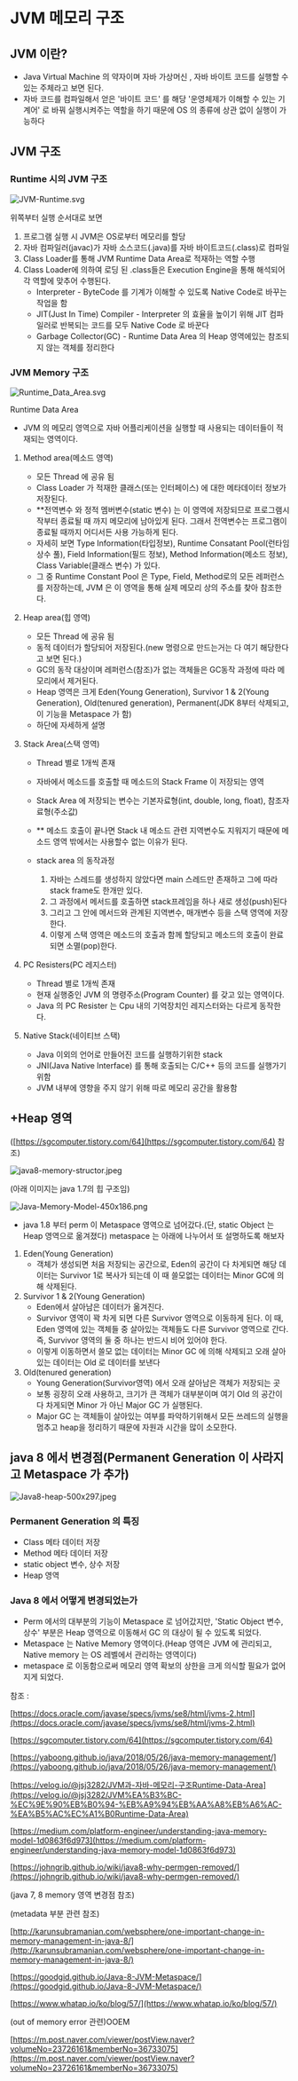 # JVM 메모리 구조

## JVM 이란?

- Java Virtual Machine 의 약자이며 자바 가상머신 , 자바 바이트 코드를 실행할 수 있는 주체라고 보면 된다.
- 자바 코드를 컴파일해서 얻은 '바이트 코드' 를 해당 '운영체제가 이해할 수 있는 기계어' 로 바꿔 실행시켜주는 역할을 하기 때문에 OS 의 종류에 상관 없이 실행이 가능하다

## JVM 구조

### Runtime 시의 JVM 구조

![JVM-Runtime.svg](jvmImg/JVM-Runtime.svg)

위쪽부터 실행 순서대로 보면

1. 프로그램 실행 시 JVM은 OS로부터 메모리를 할당
2. 자바 컴파일러(javac)가 자바 소스코드(.java)를 자바 바이트코드(.class)로 컴파일
3. Class Loader를 통해 JVM Runtime Data Area로 적재하는 역할 수행
4. Class Loader에 의하여 로딩 된 .class들은 Execution Engine을 통해 해석되어 각 역할에 맞추어 수행된다.
    - Interpreter - ByteCode 를 기계가 이해할 수 있도록 Native Code로 바꾸는 작업을 함
    - JIT(Just In Time) Compiler - Interpreter 의 효율을 높이기 위해 JIT 컴파일러로 반복되는 코드를 모두 Native Code 로 바꾼다
    - Garbage Collector(GC) - Runtime Data Area 의 Heap 영역에있는 참조되지 않는 객체를 정리한다

### JVM Memory 구조

![Runtime_Data_Area.svg](jvmImg/Runtime_Data_Area.svg)

Runtime Data Area

- JVM 의 메모리 영역으로 자바 어플리케이션을 실행할 때 사용되는 데이터들이 적재되는 영역이다.

1. Method area(메소드 영역)
    - 모든 Thread 에 공유 됨
    - Class Loader 가 적재한  클래스(또는 인터페이스) 에 대한 메타데이터 정보가 저장된다.
    - **전역변수 와 정적 멤버변수(static 변수) 는 이 영역에 저장되므로 프로그램시작부터 종료될 때 까지 메모리에 남아있게 된다. 그래서 전역변수는 프로그램이 종료될 때까지 어디서든 사용 가능하게 된다.
    - 자세히 보면 Type Information(타입정보), Runtime Consatant Pool(런타임 상수 풀), Field Information(필드 정보), Method Information(메소드 정보), Class Variable(클래스 변수) 가 있다.
    - 그 중 Runtime Constant Pool 은 Type, Field, Method로의 모든 레퍼런스를 저장하는데, JVM 은 이 영역을 통해 실제 메모리 상의 주소를 찾아 참조한다.

2. Heap area(힙 영역)
    - 모든 Thread 에 공유 됨
    - 동적 데이터가 할당되어 저장된다.(new 명령으로 만드는거는 다 여기 해당한다고 보면 된다.)
    - GC의 동작 대상이며 레퍼런스(참조)가 없는 객체들은 GC동작 과정에 따라 메모리에서 제거된다.
    - Heap 영역은 크게 Eden(Young Generation), Survivor 1 & 2(Young Generation), Old(tenured generation), Permanent(JDK 8부터 삭제되고, 이 기능을 Metaspace 가 함)
    - 하단에 자세하게 설명

3. Stack Area(스택 영역)
    - Thread 별로 1개씩 존재
    - 자바에서 메소드를 호출할 때 메소드의 Stack Frame 이 저장되는 영역
    - Stack Area 에 저장되는 변수는 기본자료형(int, double, long, float), 참조자료형(주소값)
    - ** 메소드 호출이 끝나면 Stack 내 메소드 관련 지역변수도 지워지기 때문에  메소드 영역 밖에서는 사용할수 없는 이유가 된다.

    - stack area 의 동작과정
        1. 자바는 스레드를 생성하지 않았다면 main 스레드만 존재하고 그에 따라 stack frame도 한개만 있다.
        2. 그 과정에서 메서드를 호출하면 stack프레임을 하나 새로 생성(push)된다
        3. 그리고 그 안에 메서드와 관계된 지역변수, 매개변수 등을 스택 영역에 저장한다.
        4. 이렇게 스택 영역은 메소드의 호출과 함께 할당되고 메소드의 호출이 완료되면 소멸(pop)한다.

4. PC Resisters(PC 레지스터)
    - Thread 별로 1개씩 존재
    - 현재 실행중인 JVM 의 명령주소(Program Counter) 를 갖고 있는 영역이다.
    - Java 의 PC Resister 는 Cpu 내의 기억장치인 레지스터와는 다르게 동작한다.

5. Native Stack(네이티브 스택)
    - Java 이외의 언어로 만들어진 코드를 실행하기위한 stack
    - JNI(Java Native Interface) 를 통해 호출되는 C/C++ 등의 코드를 실행가기 위함
    - JVM 내부에 영향을 주지 않기 위해 따로 메모리 공간을 활용함

## +Heap 영역

([https://sgcomputer.tistory.com/64](https://sgcomputer.tistory.com/64) 참조)

![java8-memory-structor.jpeg](jvmImg/java8-memory-structor.jpeg)

(아래 이미지는 java 1.7의 힙 구조임)

![Java-Memory-Model-450x186.png](jvmImg/Java-Memory-Model-450x186.png)

- java 1.8 부터 perm 이 Metaspace 영역으로 넘어갔다.(단, static Object 는 Heap 영역으로 옮겨졌다) metaspace 는 아래에 나누어서 또 설명하도록 해보자
1. Eden(Young Generation)
    - 객체가 생성되면 처음 저장되는 공간으로, Eden의 공간이 다 차게되면 해당 데이터는 Survivor 1로 복사가 되는데 이 때 쓸모없는 데이터는 Minor GC에 의해 삭제된다.
2.  Survivor 1 & 2(Young Generation)
    - Eden에서 살아남은 데이터가 옮겨진다.
    - Survivor 영역이 꽉 차게 되면 다른 Survivor 영역으로 이동하게 된다. 이 때, Eden 영역에 있는 객체들 중 살아있는 객체들도 다른 Survivor 영역으로 간다. 즉, Survivor 영역의 둘 중 하나는 반드시 비어 있어야 한다.
    - 이렇게 이동하면서 쓸모 없는 데이터는 Minor GC 에 의해 삭제되고 오래 살아있는 데이터는 Old 로 데이터를 보낸다
3. Old(tenured generation)
   - Young Generation(Survivor영역) 에서 오래 살아남은 객체가 저장되는 곳
   - 보통 굉장히 오래 사용하고, 크기가 큰 객체가 대부분이며 여기 Old 의 공간이 다 차게되면 Minor 가 아닌 Major GC 가 실행된다.
   - Major GC 는 객체들이 살아있는 여부를 파악하기위해서 모든 쓰레드의 실행을 멈추고 heap을 정리하기 때문에 자원과 시간을 많이 소모한다.

## java 8 에서 변경점(Permanent Generation 이 사라지고 Metaspace 가 추가)

![Java8-heap-500x297.jpeg](jvmImg/Java8-heap.jpeg)

### Permanent Generation 의 특징

- Class 메타 데이터 저장
- Method 메타 데이터 저장
- static object 변수, 상수 저장
- Heap 영역

### Java 8 에서 어떻게 변경되었는가

- Perm 에서의 대부분의 기능이 Metaspace 로 넘어갔지만, 'Static Object 변수, 상수' 부분은 Heap 영역으로 이동해서 GC 의 대상이 될 수 있도록 되었다.
- Metaspace 는 Native Memory 영역이다.(Heap 영역은 JVM 에 관리되고, Native memory 는 OS 레벨에서 관리하는 영역이다)
- metaspace 로 이동함으로써 메모리 영역 확보의 상한을 크게 의식할 필요가 없어지게 되었다.

참조 :

[https://docs.oracle.com/javase/specs/jvms/se8/html/jvms-2.html](https://docs.oracle.com/javase/specs/jvms/se8/html/jvms-2.html)

[https://sgcomputer.tistory.com/64](https://sgcomputer.tistory.com/64)

[https://yaboong.github.io/java/2018/05/26/java-memory-management/](https://yaboong.github.io/java/2018/05/26/java-memory-management/)

[https://velog.io/@jsj3282/JVM과-자바-메모리-구조Runtime-Data-Area](https://velog.io/@jsj3282/JVM%EA%B3%BC-%EC%9E%90%EB%B0%94-%EB%A9%94%EB%AA%A8%EB%A6%AC-%EA%B5%AC%EC%A1%B0Runtime-Data-Area)

[https://medium.com/platform-engineer/understanding-java-memory-model-1d0863f6d973](https://medium.com/platform-engineer/understanding-java-memory-model-1d0863f6d973)

[https://johngrib.github.io/wiki/java8-why-permgen-removed/](https://johngrib.github.io/wiki/java8-why-permgen-removed/)

(java 7, 8 memory 영역 변경점 참조)

(metadata 부분 관련 참조)

[http://karunsubramanian.com/websphere/one-important-change-in-memory-management-in-java-8/](http://karunsubramanian.com/websphere/one-important-change-in-memory-management-in-java-8/)

[https://goodgid.github.io/Java-8-JVM-Metaspace/](https://goodgid.github.io/Java-8-JVM-Metaspace/)

[https://www.whatap.io/ko/blog/57/](https://www.whatap.io/ko/blog/57/)

(out of memory error 관련)OOEM

[https://m.post.naver.com/viewer/postView.naver?volumeNo=23726161&memberNo=36733075](https://m.post.naver.com/viewer/postView.naver?volumeNo=23726161&memberNo=36733075)